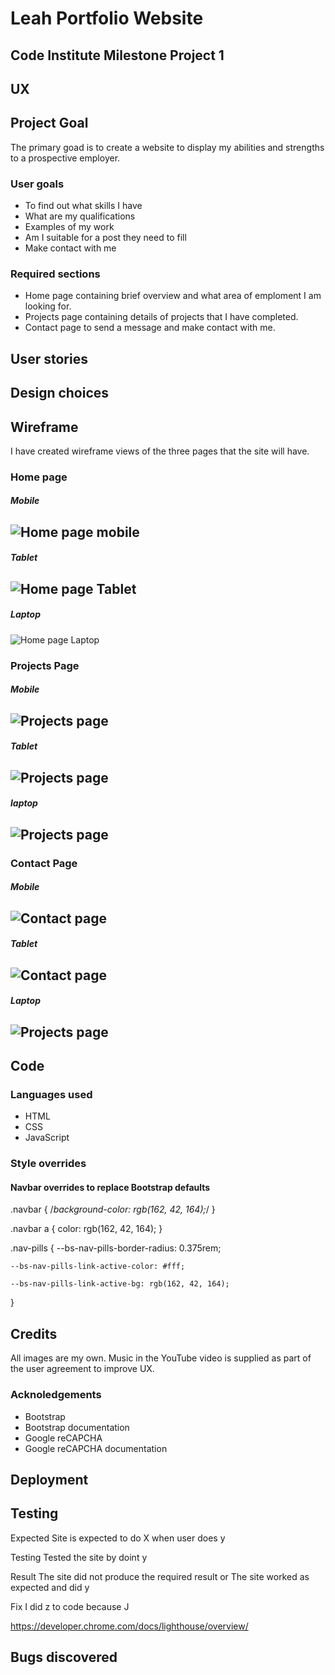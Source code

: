 # Leah Portfolio Website
## Code Institute Milestone Project 1

## UX

## Project Goal
The primary goad is to create a website to display my abilities and strengths to a prospective employer.

### User goals
* To find out what skills I have
* What are my qualifications
* Examples of my work
* Am I suitable for a post they need to fill
* Make contact with me
### Required sections
* Home page containing brief overview and what area of emploment I am looking for.
* Projects page containing details of projects that I have completed.
* Contact page to send a message and make contact with me. 


## User stories

## Design choices

## Wireframe
I have created wireframe views of the three pages that the site will have.

### Home page

##### Mobile
![Home page mobile](assets/images/wireframe-mobile-home-sm.png "Mobile")
---
##### Tablet
![Home page Tablet](/assets/images/wireframe-tablet-home-sm.png "Tablet")
---
##### Laptop
![Home page Laptop](/assets/images/wireframe-laptop-home-sm.png "Laptop")

### Projects Page

##### Mobile
![Projects page](/assets/images/wireframe-mobile-projects-sm.png "Mobile")
---
##### Tablet
![Projects page](/assets/images/wireframe-tablet-projects-sm.png "Tablet")
---
##### laptop
![Projects page](/assets/images/wireframe-laptop-projects-sm.png "Laptop")
---

### Contact Page

##### Mobile
![Contact page](/assets/images/wireframe-mobile-contact-sm.png "Mobile")
---
##### Tablet
![Contact page](/assets/images/wireframe-tablet-contact-sm.png "Tablet")
---
##### Laptop
![Projects page](/assets/images/wireframe-laptop-contact-sm.png "Laptop")
---

## Code

### Languages used
* HTML
* CSS
* JavaScript

### Style overrides

#### Navbar overrides to replace Bootstrap defaults
.navbar {
    /*background-color: rgb(162, 42, 164);*/
}

.navbar a {
    color: rgb(162, 42, 164);
}

.nav-pills {
	--bs-nav-pills-border-radius: 0.375rem;

	--bs-nav-pills-link-active-color: #fff;
    
	--bs-nav-pills-link-active-bg: rgb(162, 42, 164);
}

## Credits
All images are my own.
Music in the YouTube video is supplied as part of the user agreement to improve UX.

### Acknoledgements

* Bootstrap
* Bootstrap documentation
* Google reCAPCHA
* Google reCAPCHA documentation

## Deployment

## Testing

Expected
Site is expected to do X when user does y

Testing
Tested the site by doint y

Result
The site did not produce the required result
or
The site worked as expected and did y

Fix
I did z to code because J

https://developer.chrome.com/docs/lighthouse/overview/

## Bugs discovered